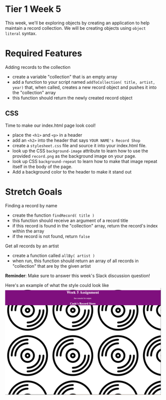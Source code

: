 Tier 1 Week 5
===

This week, we'll be exploring objects by creating an application to help maintain a record collection. We will be creating objects using `object literal` syntax.

Required Features
===

Adding records to the collection

- create a variable "collection" that is an empty array
- add a function to your script named ```addToCollection( title, artist, year)``` that, when called, creates a new record object and pushes it into the "collection" array
- this function should return the newly created record object

CSS
---
Time to make our index.html page look cool!

- place the `<h1>` and `<p>` in a header
- add an `<h2>` into the header that says `YOUR NAME's Record Shop`
- create a `stylesheet.css` file and source it into your index.html file.
- look up the CSS `background-image` attribute to learn how to use the provided `record.png` as the background image on your page.
- look up CSS `background-repeat` to learn how to make that image repeat itself in the body of the page.
- Add a background color to the header to make it stand out

Stretch Goals
===

Finding a record by name

- create the function ```findRecord( title )```
- this function should receive an argument of a record title
- if this record is found in the "collection" array, return the record's index within the array
- if the record is not found, return ```false```

Get all records by an artist

- create a function called ```allBy( artist )```
- when run, this function should return an array of all records in "collection" that are by the given artist 

**Reminder**: Make sure to answer this week's Slack discussion question!


Here's an example of what the style could look like
<img src="./example.png">
